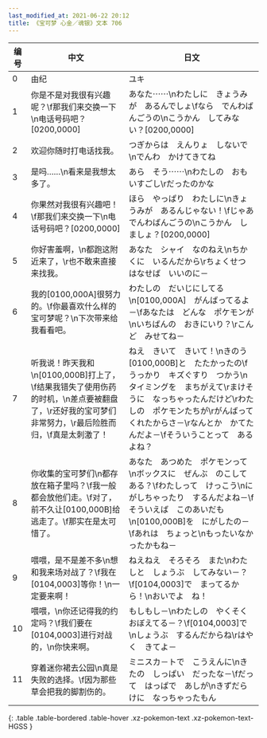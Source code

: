```yaml
---
last_modified_at: 2021-06-22 20:12
title: 《宝可梦 心金／魂银》文本 706
---
```

| 编号 | 中文 | 日文 |
| ---- | ---- | ---- |
| 0 | 由纪 | ユキ |
| 1 | 你是不是对我很有兴趣呢？\f那我们来交换一下\n电话号码吧？[0200,0000] | あなた⋯⋯\nわたしに　きょうみが　あるんでしょ\fなら　でんわばんごうの\nこうかん　してみない？[0200,0000] |
| 2 | 欢迎你随时打电话找我。 | つぎからは　えんりょ　しないで\nでんわ　かけてきてね |
| 3 | 是吗……\n看来是我想太多了。 | あら　そう⋯⋯\nわたしの　おもいすごし\rだったのかな |
| 4 | 你果然对我很有兴趣吧！\f那我们来交换一下\n电话号码吧？[0200,0000] | ほら　やっぱり　わたしに\nきょうみが　あるんじゃない！\fじゃあ　でんわばんごうの\nこうかん　しましょ？[0200,0000] |
| 5 | 你好害羞啊，\n都跑这附近来了，\r也不敢来直接来找我。 | あなた　シャイ　なのねえ\nちかくに　いるんだから\rちょくせつ　はなせば　いいのに－ |
| 6 | 我的[0100,000A]很努力的。\f你最喜欢什么样的宝可梦呢？\n下次带来给我看看吧。 | わたしの　だいじにしてる\n[0100,000A]　がんばってるよ－\fあなたは　どんな　ポケモンが\nいちばんの　おきにいり？\rこんど　みせてね－ |
| 7 | 听我说！昨天我和\n[0100,000B]打上了，\f结果我错失了使用伤药的时机，\n差点要被翻盘了，\r还好我的宝可梦们非常努力，\r最后险胜而归，\f真是太刺激了！ | ねえ　きいて　きいて！\nきのう　[0100,000B]と　たたかったの\fうっかり　キズぐすり　つかう\nタイミングを　まちがえて\rまけそうに　なっちゃったんだけど\rわたしの　ポケモンたちが\rがんばって　くれたからさ－\rなんとか　かてたんだよ－\fそういうことって　あるよね？ |
| 8 | 你收集的宝可梦们\n都存放在箱子里吗？\f我一般都会放他们走。\f对了，前不久让[0100,000B]给逃走了。\f那实在是太可惜了。 | あなた　あつめた　ポケモンって\nボックスに　ぜんぶ　のこしてある？\fわたしって　けっこう\nにがしちゃったり　するんだよね－\fそういえば　このあいだも\n[0100,000B]を　にがしたの－\fあれは　ちょっと\nもったいなかったかもね－ |
| 9 | 喂喂，是不是差不多\n想和我来场对战了？\f我在[0104,0003]等你！\n一定要来啊！ | ねえねえ　そろそろ　また\nわたしと　しょうぶ　してみない－？\f[0104,0003]で　まってるから！\nおいでよ　ね！ |
| 10 | 喂喂，\n你还记得我的约定吗？\f我们要在[0104,0003]进行对战的，\n你快来啊。 | もしもし－\nわたしの　やくそく　おぼえてる－？\f[0104,0003]で\nしょうぶ　するんだからね\rはやく　きてよ－ |
| 11 | 穿着迷你裙去公园\n真是失败的选择。\f因为那些草会把我的脚割伤的。 | ミニスカ－トで　こうえんに\nきたの　しっぱい　だったな－\fだって　はっぱで　あしが\nきずだらけに　なっちゃったもん |
{: .table .table-bordered .table-hover .xz-pokemon-text .xz-pokemon-text-HGSS }